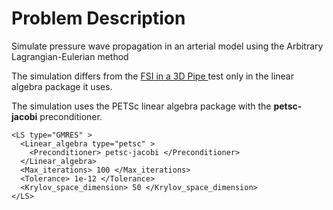 
# **Problem Description**

Simulate pressure wave propagation in an arterial model using the Arbitrary Lagrangian-Eulerian method

The simulation differs from the <a href="https://github.com/SimVascular/svFSIplus/tree/main/tests/cases/fsi/pipe_3d"> FSI in a 3D Pipe </a> test only in the linear algebra package it uses.

The simulation uses the PETSc linear algebra package with the **petsc-jacobi** preconditioner.
```
<LS type="GMRES" >
  <Linear_algebra type="petsc" >
    <Preconditioner> petsc-jacobi </Preconditioner>
  </Linear_algebra>
  <Max_iterations> 100 </Max_iterations>
  <Tolerance> 1e-12 </Tolerance>
  <Krylov_space_dimension> 50 </Krylov_space_dimension>
</LS>
```
